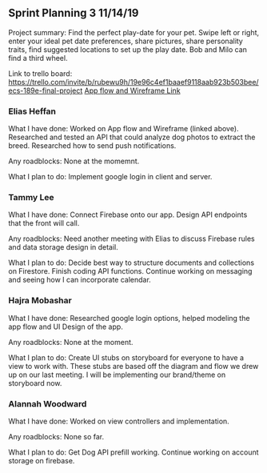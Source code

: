 ## Sprint Planning 3    11/14/19

Project summary: Find the perfect play-date for your pet. Swipe left or right, enter your ideal pet date preferences, share pictures, share personality traits, find suggested locations to set up the play date. Bob and Milo can find a third wheel.

Link to trello board: https://trello.com/invite/b/rubewu9h/19e96c4ef1baaef9118aab923b503bee/ecs-189e-final-project
[App flow and Wireframe Link](https://drive.google.com/open?id=14Jl4QUFf4HCzplrTsMw0kmbq-UGNcwXa)

### Elias Heffan

What I have done: Worked on App flow and Wireframe (linked above). Researched
and tested an API that could analyze dog photos to extract the breed. Researched
how to send push notifications.

Any roadblocks: None at the momemnt.

What I plan to do: Implement google login in client and server. 

### Tammy Lee

What I have done: Connect Firebase onto our app. Design API endpoints that the front will call.

Any roadblocks: Need another meeting with Elias to discuss Firebase rules and data storage design in detail. 

What I plan to do: Decide best way to structure documents and collections on Firestore. Finish coding API functions. Continue working on messaging and seeing how I can incorporate calendar.

### Hajra Mobashar

What I have done: Researched google login options, helped modeling the app flow and UI Design of the app.

Any roadblocks: None at the moment.

What I plan to do: Create UI stubs on storyboard for everyone to have a view to work with. These stubs are based off the diagram and flow we drew up on our last meeting. I will be implementing our brand/theme on storyboard now.

### Alannah Woodward

What I have done: Worked on view controllers and implementation. 

Any roadblocks: None so far. 

What I plan to do: Get Dog API prefill working. Continue working on account storage on firebase. 
